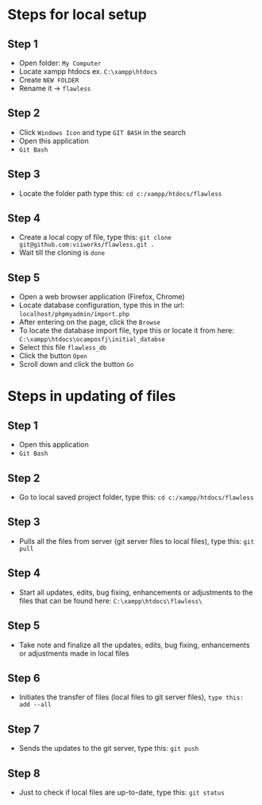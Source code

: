 # Steps for local setup
## Step 1

- Open folder: `My Computer`
- Locate xampp htdocs ex. `C:\xampp\htdocs`
- Create `NEW FOLDER`
- Rename it -> `flawless`

## Step 2

- Click `Windows Icon` and type `GIT BASH` in the search
- Open this application
- `Git Bash`

## Step 3

- Locate the folder path type this: `cd c:/xampp/htdocs/flawless`

## Step 4

- Create a local copy of file, type this: `git clone git@github.com:viiworks/flawless.git .`
- Wait till the cloning is `done`

## Step 5

- Open a web browser application (Firefox, Chrome)
- Locate database configuration, type this in the url: `localhost/phpmyadmin/import.php`
- After entering on the page, click the `Browse`
- To locate the database import file, type this or locate it from here: `C:\xampp\htdocs\ocamposfj\initial_databse`
- Select this file `flawless_db`
- Click the button `Open`
- Scroll down and click the button `Go`



# Steps in updating of files 
## Step 1

- Open this application
- `Git Bash`

## Step 2

- Go to local saved project folder, type this: `cd c:/xampp/htdocs/flawless`

## Step 3

- Pulls all the files from server (git server files to local files), type this: `git pull`

## Step 4

- Start all updates, edits, bug fixing, enhancements or adjustments to the files that can be found here: `C:\xampp\htdocs\flawless\`

## Step 5

- Take note and finalize all the updates, edits, bug fixing, enhancements or adjustments made in local files

## Step 6

- Initiates the transfer of files (local files to git server files), `type this: add --all`

## Step 7

- Sends the updates to the git server, type this: `git push`

## Step 8

- Just to check if local files are up-to-date, type this: `git status`

